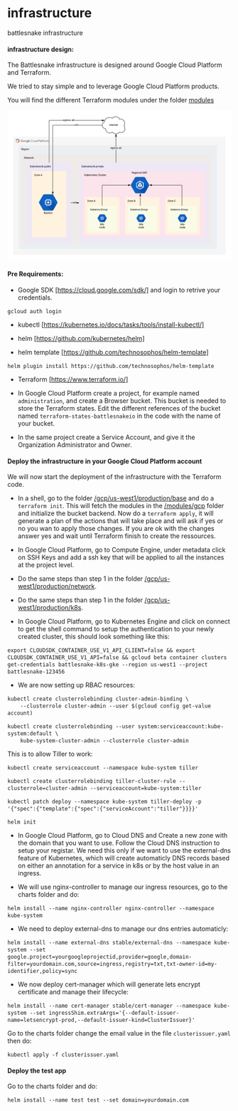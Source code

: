 # infrastructure
battlesnake infrastructure

#### infrastructure design:

The Battlesnake infrastructure is designed around Google Cloud Platform and Terraform.

We tried to stay simple and to leverage Google Cloud Platform products.

You will find the different Terraform modules under the folder [modules](/modules)


![infra design](/img/infra_diagram.png)

#### Pre Requirements:
- Google SDK [https://cloud.google.com/sdk/] and login to retrive your credentials.
```
gcloud auth login
```

- kubectl [https://kubernetes.io/docs/tasks/tools/install-kubectl/]

- helm [https://github.com/kubernetes/helm]
- helm template [https://github.com/technosophos/helm-template]
```
helm plugin install https://github.com/technosophos/helm-template
```
- Terraform [https://www.terraform.io/]


- In Google Cloud Platform create a project, for example named `administration`, and create a Browser bucket. This bucket is needed to store the Terraform states. Edit the different references of the bucket named `terraform-states-battlesnakeio` in the code with the name of your bucket.

- In the same project create a Service Account, and give it the Organization Administrator and Owner.

#### Deploy the infrastructure in your Google Cloud Platform account
We will now start the deployment of the infrastructure with the Terraform code.

- In a shell, go to the folder [/gcp/us-west1/production/base](/gcp/us-west1/production/base) and do a `terraform init`. This will fetch the modules in the [/modules/gcp](/modules/gcp) folder and initialize the bucket backend. Now do a `terraform apply`, it will generate a plan of the actions that will take place and will ask if yes or no you wan to apply those changes. If you are ok with the changes answer yes and wait until Terraform finish to create the ressources.

- In Google Cloud Platform, go to Compute Engine, under metadata click on SSH Keys and add a ssh key that will be applied to all the instances at the project level.

- Do the same steps than step 1 in the folder [/gcp/us-west1/production/network](/gcp/us-west1/production/network).


- Do the same steps than step 1 in the folder [/gcp/us-west1/production/k8s](/gcp/us-west1/production/k8s).

- In Google Cloud Platform, go to Kubernetes Engine and click on connect to get the shell command to setup the authentication to your newly created cluster, this should look something like this:

```
export CLOUDSDK_CONTAINER_USE_V1_API_CLIENT=false && export CLOUDSDK_CONTAINER_USE_V1_API=false && gcloud beta container clusters get-credentials battlesnake-k8s-gke --region us-west1 --project battlesnake-123456
```

- We are now setting up RBAC resources:

```
kubectl create clusterrolebinding cluster-admin-binding \
    --clusterrole cluster-admin --user $(gcloud config get-value account)
```
```
kubectl create clusterrolebinding --user system:serviceaccount:kube-system:default \
    kube-system-cluster-admin --clusterrole cluster-admin
```

This is to allow Tiller to work:

```
kubectl create serviceaccount --namespace kube-system tiller
```

```
kubectl create clusterrolebinding tiller-cluster-rule --clusterrole=cluster-admin --serviceaccount=kube-system:tiller
```

```
kubectl patch deploy --namespace kube-system tiller-deploy -p '{"spec":{"template":{"spec":{"serviceAccount":"tiller"}}}}'
```

```
helm init
```

- In Google Cloud Platform, go to Cloud DNS and Create a new zone with the domain that you want to use. Follow the Cloud DNS instruction to setup your registar. We need this only if we want to use the external-dns feature of Kubernetes, which will create automaticly DNS records based on either an annotation for a service in k8s or by the host value in an ingress.

- We will use nginx-controller to manage our ingress resources, go to the charts folder and do:
```
helm install --name nginx-controller nginx-controller --namespace kube-system
```

- We need to deploy external-dns to manage our dns entries automaticly:
```
helm install --name external-dns stable/external-dns --namespace kube-system --set google.project=yourgoogleprojectid,provider=google,domain-filter=yourdomain.com,source=ingress,registry=txt,txt-owner-id=my-identifier,policy=sync
```

- We now deploy cert-manager which will generate lets encrypt certificate and manage their lifecycle:
```
helm install --name cert-manager stable/cert-manager --namespace kube-system --set ingressShim.extraArgs='{--default-issuer-name=letsencrypt-prod,--default-issuer-kind=ClusterIssuer}'
```
Go to the charts folder change the email value in the file `clusterissuer.yaml` then do:
```
kubectl apply -f clusterissuer.yaml
```

#### Deploy the test app

Go to the charts folder and do:
```
helm install --name test test --set domain=yourdomain.com
```
